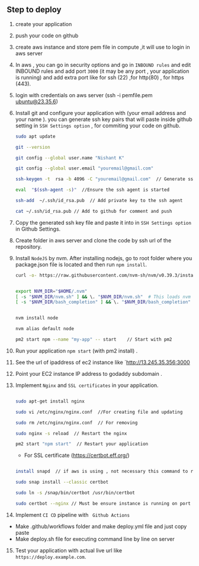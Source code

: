 ## Step to deploy

1. create your application 
2. push your code on github
3. create aws instance and store pem file in compute ,it will use to login in aws server
4. In aws , you can go in security options and go in `INBOUND rules` and edit INBOUND rules and add port `3000` (it may be any port , your application is running) and add extra port like for ssh (22) ,for http(80) , for https (443).
5. login with credentials on aws server (ssh -i pemfile.pem ubuntu@23.35.6)
6. Install git and configure your application with (your email address and your name ). you can generate ssh key pairs that will paste inside github setting in `SSH Settings option` , for commiting your code on github.
   ```bash
   sudo apt update
   
   git --version
   
   git config --global user.name "Nishant K"

   git config --global user.email "youremail@gmail.com"

   ssh-keygen -t  rsa -b 4096 -C "youremail@gmail.com"  // Generate ssh key pairs and secure connection with remote server and github services

   eval  "$(ssh-agent -s)"  //Ensure the ssh agent is started

   ssh-add  ~/.ssh/id_rsa.pub  // Add private key to the ssh agent

   cat ~/.ssh/id_rsa.pub // Add to github for comment and push
   ```
7. Copy the generated ssh key file and paste it into in `SSH Settings option` in Github Settings.
8. Create folder in aws server and clone the code by ssh url of the repository.
9. Install `NodeJS` by nvm. After installing  nodejs, go to root folder where you package.json file is located and then run `npm install`.

    ```bash
    curl -o- https://raw.githubusercontent.com/nvm-sh/nvm/v0.39.3/install.sh | bash


    export NVM_DIR="$HOME/.nvm"
    [ -s "$NVM_DIR/nvm.sh" ] && \. "$NVM_DIR/nvm.sh"  # This loads nvm
    [ -s "$NVM_DIR/bash_completion" ] && \. "$NVM_DIR/bash_completion"  # This loads nvm bash_completion


    nvm install node

    nvm alias default node

    pm2 start npm --name "my-app" -- start    // Start with pm2
    ```
10. Run your application `npm start` (with pm2 install) .
11. See the url of ipaddress of ec2 instance like `http://13.245.35.356:3000
12. Point your EC2 instance IP address to godaddy subdomain .
13. Implement `Nginx` and `SSL certificates` in your application.
    ```bash

    sudo apt-get install nginx

    sudo vi /etc/nginx/nginx.conf  //For creating file and updating

    sudo rm /etc/nginx/nginx.conf  // For removing

    sudo nginx -s reload  // Restart the nginx

    pm2 start "npm start"  // Restart your application

    ```
    - For SSL certificate  (https://certbot.eff.org/)

    ```bash

    install snapd  // if aws is using , not necessary this command to run

    sudo snap install --classic certbot

    sudo ln -s /snap/bin/certbot /usr/bin/certbot

    sudo certbot --nginx // Must be ensure instance is running on port 443 and 80 i.e https and https

    ```
    

14. Implement `CI CD` pipeline with ` Github Actions`
   - Make .github/workflows folder  and make deploy.yml file and just copy paste
   - Make deploy.sh file for executing command line by line on server  

15. Test your application with actual live url like `https://deploy.example.com`.
